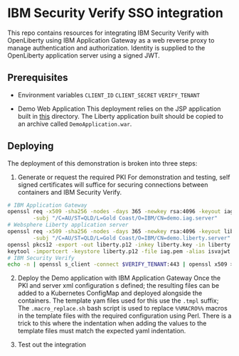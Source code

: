 # IBM Security Verify SSO integration
This repo contains resources for integrating IBM Security Verify with OpenLiberty using IBM Application Gateway as a web 
reverse proxy to manage authentication and authorization. Identity is supplied to the OpenLiberty application server using 
a signed JWT.

## Prerequisites

* Environment variables
`CLIENT_ID`
`CLIENT_SECRET`
`VERIFY_TENANT`

* Demo Web Application
This deployment relies on the JSP application built in [this](../demo_app) directory. The Liberty application built should 
be copied to an archive called `DemoApplication.war`.


## Deploying
The deployment of this demonstration is broken into three steps:
1. Generate or request the required PKI
For demonstration and testing, self signed certificates will suffice for securing connections between containers and IBM 
Security Verify.

```BASH
# IBM Application Gateway
openssl req -x509 -sha256 -nodes -days 365 -newkey rsa:4096 -keyout iag.key -out iag.pem \
        -subj "/C=AU/ST=QLD/L=Gold Coast/O=IBM/CN=demo.iag.server"
# Websphere Liberty application server
openssl req -x509 -sha256 -nodes -days 365 -newkey rsa:4096 -keyout liberty.key -out liberty.pem \
        -subj "/C=AU/ST=QLD/L=Gold Coast/O=IBM/CN=demo.liberty.server"
openssl pkcs12 -export -out liberty.p12 -inkey liberty.key -in liberty.pem -passout pass:demokeystore
keytool -importcert -keystore liberty.p12 -file iag.pem -alias isvajwt -storepass demokeystore -noprompt
# IBM Security Verify
echo -n | openssl s_client -connect $VERIFY_TENANT:443 | openssl x509 > verify_ca.pem
```

2. Deploy the Demo application with IBM Application Gateway
Once the PKI and server xml configuration s defined; the resulting files can be added to a Kubernetes ConfigMap and 
deployed alongside the containers. The template yam files used for this use the `.tmpl` suffix; The `.macro_replace.sh` 
bash script is used to replace `%%MACRO%%` macros in the template files with the required configuration using Perl. 
There is a trick to this where the indentation when adding the values to the template files must match the expected 
yaml indentation.


3. Test out the integration
